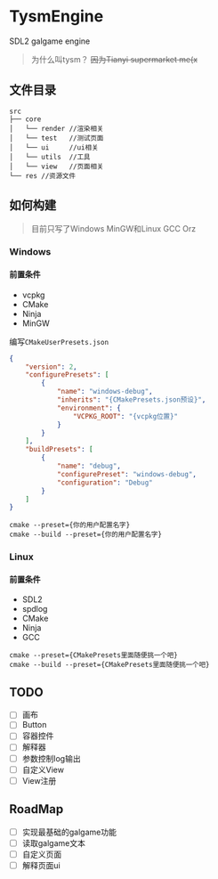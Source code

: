 # TysmEngine
SDL2 galgame engine

> 为什么叫tysm？
~~因为Tianyi supermarket me(x~~

## 文件目录

```
src
├── core
│   └── render //渲染相关
│   └── test   //测试页面
│   └── ui     //ui相关
│   └── utils  //工具
│   └── view   //页面相关
└── res //资源文件
```
## 如何构建

> 目前只写了Windows MinGW和Linux GCC Orz

### Windows

#### 前置条件

- vcpkg
- CMake
- Ninja
- MinGW

编写`CMakeUserPresets.json`
```json
{
    "version": 2,
    "configurePresets": [
        {
            "name": "windows-debug",
            "inherits": "{CMakePresets.json预设}",
            "environment": {
                "VCPKG_ROOT": "{vcpkg位置}"
            }
        }
    ],
    "buildPresets": [
        {
            "name": "debug",
            "configurePreset": "windows-debug",
            "configuration": "Debug"
        }
    ]
}
```

```
cmake --preset={你的用户配置名字}
cmake --build --preset={你的用户配置名字}
```

### Linux

#### 前置条件

- SDL2
- spdlog
- CMake
- Ninja
- GCC

```
cmake --preset={CMakePresets里面随便挑一个吧}
cmake --build --preset={CMakePresets里面随便挑一个吧}
```

## TODO

- [ ] 画布
- [ ] Button
- [ ] 容器控件
- [ ] 解释器
- [ ] 参数控制log输出
- [ ] 自定义View
- [ ] View注册

## RoadMap

- [ ] 实现最基础的galgame功能
- [ ] 读取galgame文本
- [ ] 自定义页面
- [ ] 解释页面ui
